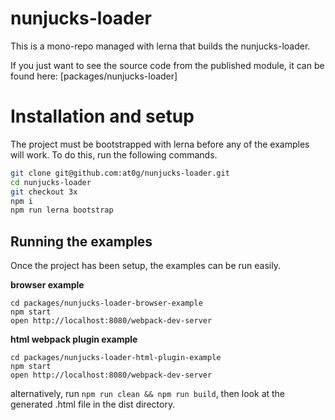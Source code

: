 # nunjucks-loader

This is a mono-repo managed with lerna that builds the nunjucks-loader.

If you just want to see the source code from the published module, it
 can be found here: [packages/nunjucks-loader]


# Installation and setup

The project must be bootstrapped with lerna before any of the examples
 will work. To do this, run the following commands.

```bash
git clone git@github.com:at0g/nunjucks-loader.git
cd nunjucks-loader
git checkout 3x
npm i
npm run lerna bootstrap
```

## Running the examples

Once the project has been setup, the examples can be run easily.

__browser example__
```
cd packages/nunjucks-loader-browser-example
npm start
open http://localhost:8080/webpack-dev-server
```

__html webpack plugin example__
```
cd packages/nunjucks-loader-html-plugin-example
npm start
open http://localhost:8080/webpack-dev-server
```
alternatively, run `npm run clean && npm run build`, then look at the
 generated .html file in the dist directory.